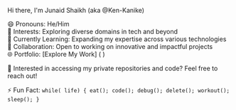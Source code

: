 Hi there, I'm Junaid Shaikh (aka @Ken-Kanike)

😄 Pronouns: He/Him  
👀 Interests: Exploring diverse domains in tech and beyond  
🌱 Currently Learning: Expanding my expertise across various technologies  
💼 Collaboration: Open to working on innovative and impactful projects  
🌐 Portfolio: [Explore My Work] ( )

🔐 Interested in accessing my private repositories and code? Feel free to reach out!

⚡ Fun Fact: `while( life) { eat(); code(); debug(); delete(); workout(); sleep(); }`



<!---
Ken-Kanike/Ken-Kanike is a ✨ special ✨ repository because its `README.md` (this file) appears on your GitHub profile.
You can click the Preview link to take a look at your changes.
--->
